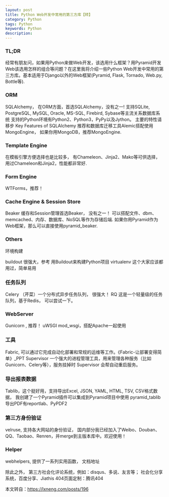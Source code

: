 ```yaml
---
layout: post
title: Python Web开发中常用的第三方库【转】
category: Python
tags: Python
keywords: Python
description: 
---
```


### TL;DR

经常有朋友问，如果用Python来做Web开发，该选用什么框架？用Pyramid开发Web该选用怎样的组合等问题？在这里我将介绍一些Python Web开发中常用的第三方库。基本适用于Django以外的Web框架(Pyramid, Flask, Tornado, Web.py, Bottle等).

### ORM

SQLAlchemy， 在ORM方面，首选SQLAlchemy，没有之一!
支持SQLite, PostgreSQL, MySQL, Oracle, MS-SQL, Firebird, Sybase等主流关系数据库系统
支持的Python环境有Python2、Python3，PyPy以及Jython。
主要的特性请移步 Key Features of SQLAlchemy
推荐和数据库迁移工具Alemic搭配使用
MongoEngine， 如果你用MongoDB，推荐MongoEngine.

### Template Engine

在模板引擎方便选择也是比较多， 有Chameleon、Jinja2、Mako等可供选择，用过Chameleon和Jinja2，性能都非常好.

### Form Engine

WTForms，推荐！

### Cache Engine & Session Store

Beaker 缓存和Session管理首选Beaker， 没有之一！ 可以搭配文件、dbm、memcached、内存、数据库、NoSQL等作为存储后端. 如果你用Pyramid作为Web框架，那么可以直接使用pyramid_beaker.

### Others

环境构建

buildout 很强大，参考 用Buildout来构建Python项目
virtualenv 这个大家应该都用过，简单易用

### 任务队列

Celery （芹菜）一个分布式异步任务队列， 很强大！
RQ 这是一个轻量级的任务队列，基于Redis， 可以尝试一下。

### WebServer
Gunicorn , 推荐！
uWSGI
mod_wsgi，搭配Apache一起使用

### 工具

Fabric, 可以通过它完成自动化部署和常规的运维等工作。《Fabric-让部署变得简单》_PPT
Supervisor 一个强大的进程管理工具，用来管理各种服务（比如Gunicorn、Celery等），服务挂掉时 Supervisor 会帮自动重启服务。

### 导出报表数据

Tablib，这个挺好用，支持导出Excel, JSON, YAML, HTML, TSV, CSV格式数据， 我创建了一个Pyramid插件可以集成到Pyramid项目中使用 pyramid_tablib
导出PDF有reportlab、PyPDF2

### 第三方身份验证

velruse, 支持各大网站的身份验证， 国内部分我已经加入了Weibo、Douban、QQ、Taobao、Renren，并merge到主版本库中。欢迎使用！

### Helper

webhelpers, 提供了一系列实用函数， 文档地址

除此之外，
    第三方社会化评论系统，例如：disqus、多说、友言等；
    社会化分享系统，百度分享、Jiathis
    404页面定制：腾讯404

本文转自：https://lxneng.com/posts/196
